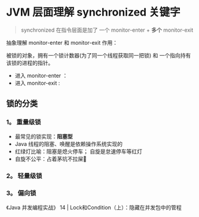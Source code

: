 # JVM 层面理解 synchronized 关键字

> synchronized 在指令层面是加了 一个 monitor-enter + **多个** monitor-exit

抽象理解 monitor-enter 和 monitor-exit 作用：

被锁的对象，拥有一个锁计数器(为了同一个线程获取同一把锁) 和 一个指向持有该锁的进程的指针。

- 进入 monitor-enter ：
- 进入 monitor-exit :

## 锁的分类

### 1。 重量级锁

- 最常见的锁实现：**阻塞型**
- Java 线程的阻塞、唤醒是依赖操作系统实现的
- 红绿灯比喻：阻塞是熄火停车； 自旋是怠速停车等红灯
- 自旋不公平：占着茅坑不拉屎💩



### 2。 轻量级锁

### 3。 偏向锁


《Java 并发编程实战》
14 | Lock和Condition（上）：隐藏在并发包中的管程



